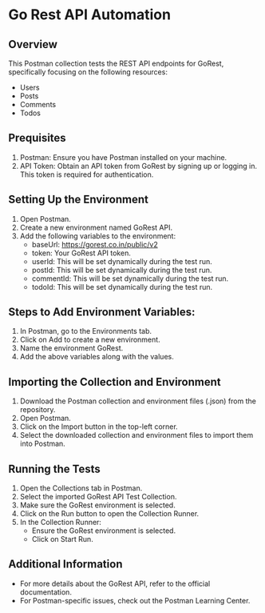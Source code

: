 # Go Rest API Automation

## Overview
This Postman collection tests the REST API endpoints for GoRest, specifically focusing on the following resources:
* Users
* Posts
* Comments
* Todos

## Prequisites
1. Postman: Ensure you have Postman installed on your machine.
2. API Token: Obtain an API token from GoRest by signing up or logging in. This token is required for authentication.

## Setting Up the Environment
1. Open Postman.
2. Create a new environment named GoRest API.
3. Add the following variables to the environment:
    * baseUrl: https://gorest.co.in/public/v2
    * token: Your GoRest API token.
    * userId: This will be set dynamically during the test run.
    * postId: This will be set dynamically during the test run.
    * commentId: This will be set dynamically during the test run.
    * todoId: This will be set dynamically during the test run.
  
## Steps to Add Environment Variables:
1. In Postman, go to the Environments tab.
2. Click on Add to create a new environment.
3. Name the environment GoRest.
4. Add the above variables along with the values.

## Importing the Collection and Environment
1. Download the Postman collection and environment files (.json) from the repository.
2. Open Postman.
3. Click on the Import button in the top-left corner.
4. Select the downloaded collection and environment files to import them into Postman.

## Running the Tests
1. Open the Collections tab in Postman.
2. Select the imported GoRest API Test Collection.
3. Make sure the GoRest environment is selected.
4. Click on the Run button to open the Collection Runner.
5. In the Collection Runner:
    * Ensure the GoRest environment is selected.
    * Click on Start Run.
  
## Additional Information
* For more details about the GoRest API, refer to the official documentation.
* For Postman-specific issues, check out the Postman Learning Center.

